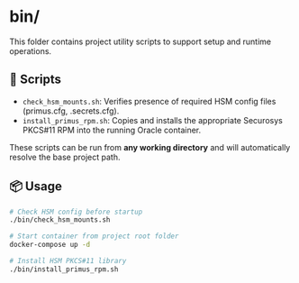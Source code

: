 # bin/

This folder contains project utility scripts to support setup and runtime operations.

## 🔧 Scripts

- `check_hsm_mounts.sh`: Verifies presence of required HSM config files (primus.cfg, .secrets.cfg).
- `install_primus_rpm.sh`: Copies and installs the appropriate Securosys PKCS#11 RPM into the running Oracle container.

These scripts can be run from **any working directory** and will automatically resolve the base project path.

## 📦 Usage

```bash
# Check HSM config before startup
./bin/check_hsm_mounts.sh

# Start container from project root folder
docker-compose up -d

# Install HSM PKCS#11 library
./bin/install_primus_rpm.sh
